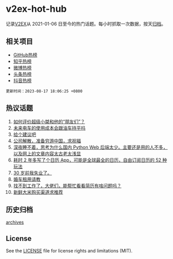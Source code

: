 # v2ex-hot-hub

 记录[V2EX](https://www.v2ex.com/)从 2021-01-06 日至今的热门话题。每小时抓取一次数据，按天[归档](archives)。
 
 ## 相关项目

- [GitHub热榜](https://github.com/lonnyzhang423/github-hot-hub)
- [知乎热榜](https://github.com/lonnyzhang423/zhihu-hot-hub)
- [微博热榜](https://github.com/lonnyzhang423/weibo-hot-hub)
- [头条热榜](https://github.com/lonnyzhang423/toutiao-hot-hub)
- [抖音热榜](https://github.com/lonnyzhang423/douyin-hot-hub)


 `更新时间：2023-08-17 18:06:25 +0800`

## 热议话题

1. [如何评价超级小桀和他的“朋友们”？](https://www.v2ex.com/t/965958)
1. [未来电车的使用成本会跟油车持平吗](https://www.v2ex.com/t/965961)
1. [给个建议吧](https://www.v2ex.com/t/966058)
1. [公司解散，准备穷游中国，求祝福](https://www.v2ex.com/t/965863)
1. [深夜睡不着，思考为什么国内 Python Web 后端太少。主要还是用的人不多，以及网上的文章内容太古老太浅显](https://www.v2ex.com/t/965956)
1. [耗时 2 年多写了个日历 App，可能是全球最全的日历，自由订阅日历的 52 种玩法](https://www.v2ex.com/t/966033)
1. [30 岁前我失业了。](https://www.v2ex.com/t/966116)
1. [婚车租用请教](https://www.v2ex.com/t/965971)
1. [找不到工作了，大佬们，能帮忙看看简历有啥问题吗？](https://www.v2ex.com/t/966032)
1. [新鲜大米购买渠道求推荐](https://www.v2ex.com/t/965891)

## 历史归档

[archives](archives)

## License

See the [LICENSE](LICENSE) file for license rights and limitations (MIT).
